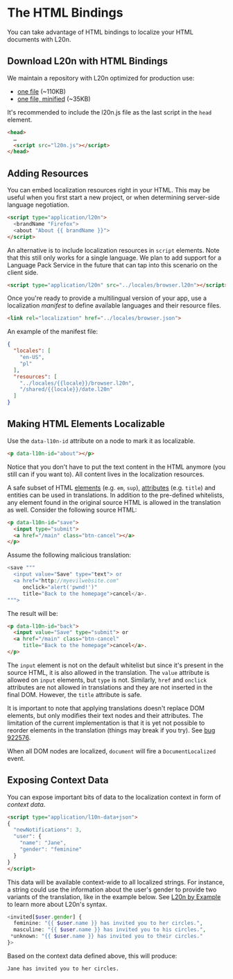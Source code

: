 The HTML Bindings
=================

You can take advantage of HTML bindings to localize your HTML documents 
with L20n.  


Download L20n with HTML Bindings
--------------------------------

We maintain a repository with L20n optimized for production use:

 - [one file](https://github.com/l20n/builds/blob/master/l20n.js) (~110KB)
 - [one file, minified](https://github.com/l20n/builds/blob/master/l20n.min.js) (~35KB)

It's recommended to include the l20n.js file as the last script in the `head` 
element.

```html
<head>
  …
  <script src="l20n.js"></script>
</head>
```


Adding Resources
----------------

You can embed localization resources right in your HTML.  This may be useful 
when you first start a new project, or when determining server-side language 
negotiation.

```html
<script type="application/l20n">
  <brandName "Firefox">
  <about "About {{ brandName }}">
</script>
```

An alternative is to include localization resources in `script` elements.  Note 
that this still only works for a single language.  We plan to add support for 
a Language Pack Service in the future that can tap into this scenario on the 
client side.

```html
<script type="application/l20n" src="../locales/browser.l20n"></script>
```

Once you're ready to provide a multilingual version of your app, use 
a localization *manifest* to define available languages and their resource 
files.

```html
<link rel="localization" href="../locales/browser.json">
```

An example of the manifest file:
    
```json
{
  "locales": [
    "en-US",
    "pl"
  ],
  "resources": [
    "../locales/{{locale}}/browser.l20n",
    "/shared/{{locale}}/date.l20n"
  ]
}
```

Making HTML Elements Localizable
--------------------------------

Use the `data-l10n-id` attribute on a node to mark it as localizable.

```html
<p data-l10n-id="about"></p>
```

Notice that you don't have to put the text content in the HTML anymore (you 
still can if you want to).  All content lives in the localization resources.

A safe subset of HTML [elements][] (e.g. `em`, `sup`), [attributes][] (e.g.
`title`) and entities can be used in translations.  In addition to the 
pre-defined whitelists, any element found in the original source HTML is 
allowed in the translation as well.  Consider the following source HTML:

```html
<p data-l10n-id="save">
  <input type="submit">
  <a href="/main" class="btn-cancel"></a>
</p>
```

Assume the following malicious translation:

```php
<save """
  <input value="Save" type="text"> or
  <a href="http://myevilwebsite.com"
     onclick="alert('pwnd!')"
     title="Back to the homepage">cancel</a>.
""">
```

The result will be:

```html
<p data-l10n-id="back">
  <input value="Save" type="submit"> or
  <a href="/main" class="btn-cancel"
     title="Back to the homepage">cancel</a>.
</p>
```

The `input` element is not on the default whitelist but since it's present in 
the source HTML, it is also allowed in the translation.  The `value` attribute 
is allowed on `input` elements, but `type` is not.  Similarly, `href` and 
`onclick` attributes are not allowed in translations and they are not inserted 
in the final DOM.  However, the `title` attribute is safe.

It is important to note that applying translations doesn't replace DOM 
elements, but only modifies their text nodes and their attributes.  The 
limitation of the current implementation is that it is yet not possible to 
reorder elements in the translation (things may break if you try).  See [bug 
922576][].

[bug 922576]: https://bugzilla.mozilla.org/show_bug.cgi?id=922576
[elements]: http://www.w3.org/html/wg/drafts/html/CR/text-level-semantics.html#text-level-semantics
[attributes]: http://www.w3.org/html/wg/drafts/html/CR/dom.html#the-translate-attribute

When all DOM nodes are localized, `document` will fire a `DocumentLocalized` 
event.

Exposing Context Data
---------------------

You can expose important bits of data to the localization context in form of 
*context data*.

```html
<script type="application/l10n-data+json">
{
  "newNotifications": 3,
  "user": {
    "name": "Jane",
    "gender": "feminine"
  }
}
</script>
```

This data will be available context-wide to all localized strings.  For 
instance, a string could use the information about the user's gender to provide 
two variants of the translation, like in the example below. See [L20n by 
Example][] to learn more about L20n's syntax. 

[L20n by Example]: http://l20n.org/learn/

```php
<invited[$user.gender] {
  feminine: "{{ $user.name }} has invited you to her circles.",
  masculine: "{{ $user.name }} has invited you to his circles.",
 *unknown: "{{ $user.name }} has invited you to their circles."
}>
```

Based on the context data defined above, this will produce:

    Jane has invited you to her circles.

